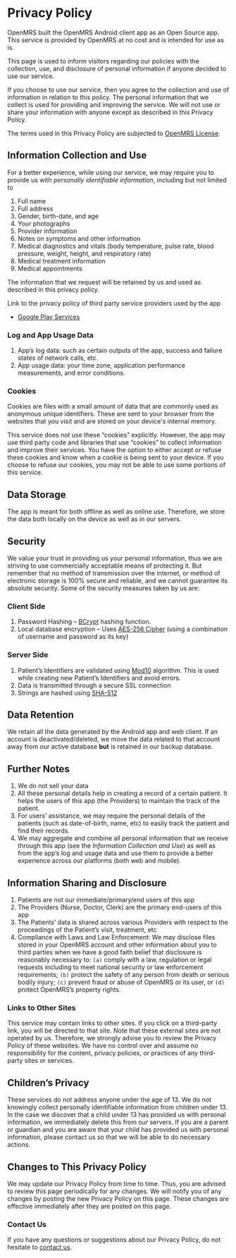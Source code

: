 ﻿# Privacy Policy

OpenMRS built the OpenMRS Android client app as an Open Source app. This service is provided by OpenMRS at no cost and is intended for use as is.

This page is used to inform visitors regarding our policies with the collection, use, and disclosure of personal information if anyone decided to use our service.

If you choose to use our service, then you agree to the collection and use of information in relation to this policy. The personal information that we collect is used for providing and improving the service. We will not use or share your information with anyone except as described in this Privacy Policy.

The terms used in this Privacy Policy are subjected to [OpenMRS License](https://openmrs.org/license/).


## Information Collection and Use
For a better experience, while using our service, we may require you to provide us with *personally identifiable information*, including but not limited to 

1. Full name
2. Full address
3. Gender, birth-date, and age
4. Your photographs
5. Provider information
6. Notes on symptoms and other information
7. Medical diagnostics and vitals (body temperature, pulse rate, blood pressure, weight, height, and respiratory rate)
8. Medical treatment information
9. Medical appointments

The information that we request will be retained by us and used as described in this privacy policy.

Link to the privacy policy of third party service providers used by the app

*   [Google Play Services](https://www.google.com/policies/privacy/)

### Log and App Usage Data
1.  App’s log data: such as certain outputs of the app, success and failure states of network calls, etc.
2.  App usage data: your time zone, application performance measurements, and error conditions.

### Cookies
Cookies are files with a small amount of data that are commonly used as anonymous unique identifiers. These are sent to your browser from the websites that you visit and are stored on your device's internal memory.

This service does not use these “cookies” explicitly. However, the app may use third party code and libraries that use “cookies” to collect information and improve their services. You have the option to either accept or refuse these cookies and know when a cookie is being sent to your device. If you choose to refuse our cookies, you may not be able to use some portions of this service.

## Data Storage
The app is meant for both offline as well as online use. Therefore, we store the data both locally on the device as well as in our servers.

## Security
We value your trust in providing us your personal information, thus we are striving to use commercially acceptable means of protecting it. But remember that no method of transmission over the internet, or method of electronic storage is 100% secure and reliable, and we cannot guarantee its absolute security. Some of the security measures taken by us are:

### Client Side
1. Password Hashing –  [BCrypt](https://en.wikipedia.org/wiki/Bcrypt) hashing function.
2.  Local database encryption – Uses [AES-256 Cipher](https://en.wikipedia.org/wiki/Advanced_Encryption_Standard) (using a combination of username and password as its key)

### Server Side
1.  Patient’s Identifiers are validated using [Mod10](https://en.wikipedia.org/wiki/Luhn_algorithm) algorithm. This is used while creating new Patient’s Identifiers and avoid errors.
2.  Data is transmitted through a secure SSL connection
3.  Strings are hashed using [SHA-512](https://en.wikipedia.org/wiki/SHA-2)

## Data Retention
We retain all the data generated by the Android app and web client. If an account is deactivated/deleted, we move the data related to that account away from our active database **but** is retained in our backup database.

## Further Notes
1.  We do not sell your data
2.  All these personal details help in creating a record of a certain patient. It helps the users of this app (the Providers) to maintain the track of the patient.
3.  For users’ assistance, we may require the personal details of the patients (such as date-of-birth, name, etc) to easily track the patient and find their records.
4.  We may aggregate and combine all personal information that we receive through this app (see the _Information Collection and Use_) as well as from the app’s log and usage data and use them to provide a better experience across our platforms (both web and mobile).

## Information Sharing and Disclosure
1.  Patients are not our immediate/primary/end users of this app
2.  The Providers (Nurse, Doctor, Clerk) are the primary end-users of this app
3.  The Patients’ data is shared across various Providers with respect to the proceedings of the Patient’s visit, treatment, etc
4.  Compliance with Laws and Law Enforcement: We may disclose files stored in your OpenMRS account and other information about you to third parties when we have a good faith belief that disclosure is reasonably necessary to: `(a)` comply with a law, regulation or legal requests including to meet national security or law enforcement requirements; `(b)` protect the safety of any person from death or serious bodily injury; `(c)` prevent fraud or abuse of OpenMRS or its user, or `(d)` protect OpenMRS’s property rights.

### Links to Other Sites

This service may contain links to other sites. If you click on a third-party link, you will be directed to that site. Note that these external sites are not operated by us. Therefore, we strongly advise you to review the Privacy Policy of these websites. We have no control over and assume no responsibility for the content, privacy policies, or practices of any third-party sites or services.

## Children’s Privacy

These services do not address anyone under the age of 13\. We do not knowingly collect personally identifiable information from children under 13\. In the case we discover that a child under 13 has provided us with personal information, we immediately delete this from our servers. If you are a parent or guardian and you are aware that your child has provided us with personal information, please contact us so that we will be able to do necessary actions.

## Changes to This Privacy Policy

We may update our Privacy Policy from time to time. Thus, you are advised to review this page periodically for any changes. We will notify you of any changes by posting the new Privacy Policy on this page. These changes are effective immediately after they are posted on this page.

### Contact Us

If you have any questions or suggestions about our Privacy Policy, do not hesitate to [contact us](https://openmrs.org/about/contact/).